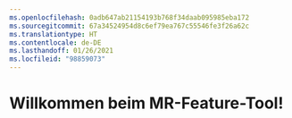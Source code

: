 ```yaml
---
ms.openlocfilehash: 0adb647ab21154193b768f34daab095985eba172
ms.sourcegitcommit: 67a34524954d8c6ef79ea767c55546fe3f26a62c
ms.translationtype: HT
ms.contentlocale: de-DE
ms.lasthandoff: 01/26/2021
ms.locfileid: "98859073"
---
```

# <a name="welcome-to-mr-feature-tool"></a>Willkommen beim MR-Feature-Tool!